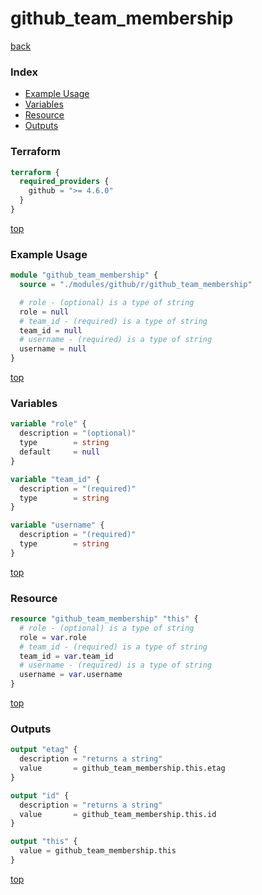 # github_team_membership

[back](../github.md)

### Index

- [Example Usage](#example-usage)
- [Variables](#variables)
- [Resource](#resource)
- [Outputs](#outputs)

### Terraform

```terraform
terraform {
  required_providers {
    github = ">= 4.6.0"
  }
}
```

[top](#index)

### Example Usage

```terraform
module "github_team_membership" {
  source = "./modules/github/r/github_team_membership"

  # role - (optional) is a type of string
  role = null
  # team_id - (required) is a type of string
  team_id = null
  # username - (required) is a type of string
  username = null
}
```

[top](#index)

### Variables

```terraform
variable "role" {
  description = "(optional)"
  type        = string
  default     = null
}

variable "team_id" {
  description = "(required)"
  type        = string
}

variable "username" {
  description = "(required)"
  type        = string
}
```

[top](#index)

### Resource

```terraform
resource "github_team_membership" "this" {
  # role - (optional) is a type of string
  role = var.role
  # team_id - (required) is a type of string
  team_id = var.team_id
  # username - (required) is a type of string
  username = var.username
}
```

[top](#index)

### Outputs

```terraform
output "etag" {
  description = "returns a string"
  value       = github_team_membership.this.etag
}

output "id" {
  description = "returns a string"
  value       = github_team_membership.this.id
}

output "this" {
  value = github_team_membership.this
}
```

[top](#index)